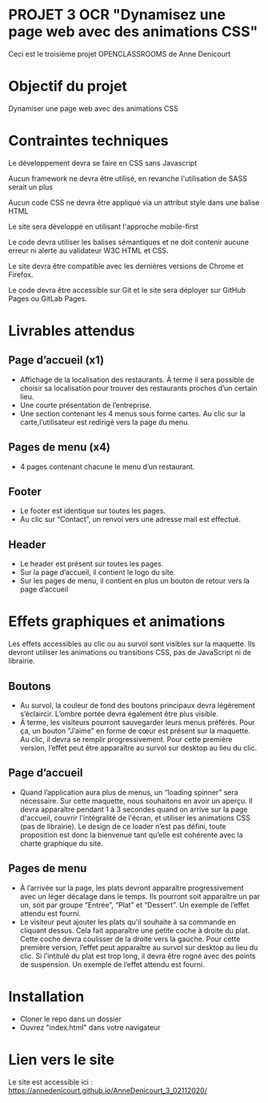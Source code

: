 # PROJET 3 OCR "Dynamisez une page web avec des animations CSS"

Ceci est le troisième projet OPENCLASSROOMS de Anne Denicourt

# Objectif du projet

Dynamiser une page web avec des animations CSS

# Contraintes techniques

Le développement devra se faire en CSS sans Javascript

Aucun framework ne devra être utilisé, en revanche l'utilisation de SASS serait un plus

Aucun code CSS ne devra être appliqué via un attribut style dans une balise HTML

Le site sera développé en utilisant l'approche mobile-first

Le code devra utiliser les balises sémantiques et ne doit contenir aucune erreur ni alerte au validateur W3C HTML et CSS.

Le site devra être compatible avec les dernières versions de Chrome et Firefox.

Le code devra être accessible sur Git et le site sera déployer sur GitHub Pages ou GitLab Pages.

# Livrables attendus

## Page d’accueil (x1)

- Affichage de la localisation des restaurants. À terme il sera possible de choisir sa localisation pour trouver des restaurants proches d’un certain lieu.
- Une courte présentation de l’entreprise.
- Une section contenant les 4 menus sous forme cartes. Au clic sur la carte,l’utilisateur est redirigé vers la page du menu.

## Pages de menu (x4)

- 4 pages contenant chacune le menu d’un restaurant. 

## Footer

- Le footer est identique sur toutes les pages.
- Au clic sur “Contact”, un renvoi vers une adresse mail est effectué.

## Header

- Le header est présent sur toutes les pages.
- Sur la page d’accueil, il contient le logo du site.
- Sur les pages de menu, il contient en plus un bouton de retour vers la page d’accueil

# Effets graphiques et animations

Les effets accessibles au clic ou au survol sont visibles sur la maquette. Ils devront utiliser les animations ou transitions CSS, pas de JavaScript ni de librairie.

## Boutons

- Au survol, la couleur de fond des boutons principaux devra légèrement s’éclaircir. L’ombre portée devra également être plus visible.
- À terme, les visiteurs pourront sauvegarder leurs menus préférés. Pour ça, un bouton "J’aime" en forme de cœur est présent sur la maquette. Au clic, il devra se remplir progressivement. Pour cette première version, l’effet peut être apparaître au survol sur desktop au lieu du clic.

## Page d’accueil

- Quand l’application aura plus de menus, un “loading spinner” sera nécessaire. Sur cette maquette, nous souhaitons en avoir un aperçu. Il devra apparaître pendant 1 à 3 secondes quand on arrive sur la page d'accueil, couvrir l'intégralité de l'écran, et utiliser les animations CSS (pas de librairie). Le design de ce loader n’est pas défini, toute proposition est donc la bienvenue tant qu’elle est cohérente avec la charte graphique du site.

## Pages de menu

- À l’arrivée sur la page, les plats devront apparaître progressivement avec un léger décalage dans le temps. Ils pourront soit apparaître un par un, soit par groupe “Entrée”, “Plat” et “Dessert”. Un exemple de l’effet attendu est fourni.
- Le visiteur peut ajouter les plats qu'il souhaite à sa commande en cliquant dessus. Cela fait apparaître une petite coche à droite du plat. Cette coche devra coulisser de la droite vers la gauche. Pour cette première version, l’effet peut apparaître au survol sur desktop au lieu du clic. Si l’intitulé du plat est trop long, il devra être rogné avec des points de suspension. Un exemple de l’effet attendu est fourni.


# Installation

- Cloner le repo dans un dossier
- Ouvrez "index.html" dans votre navigateur


# Lien vers le site 

Le site est accessible ici : https://annedenicourt.github.io/AnneDenicourt_3_02112020/

 

